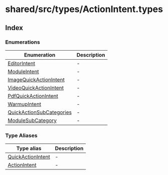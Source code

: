 # shared/src/types/ActionIntent.types

## Index

### Enumerations

| Enumeration | Description |
| ------ | ------ |
| [EditorIntent](enumerations/editor-intent/index.md) | - |
| [ModuleIntent](enumerations/module-intent/index.md) | - |
| [ImageQuickActionIntent](enumerations/image-quick-action-intent/index.md) | - |
| [VideoQuickActionIntent](enumerations/video-quick-action-intent/index.md) | - |
| [PdfQuickActionIntent](enumerations/pdf-quick-action-intent/index.md) | - |
| [WarmupIntent](enumerations/warmup-intent/index.md) | - |
| [QuickActionSubCategories](enumerations/quick-action-sub-categories/index.md) | - |
| [ModuleSubCategory](enumerations/module-sub-category/index.md) | - |

### Type Aliases

| Type alias | Description |
| ------ | ------ |
| [QuickActionIntent](type-aliases/quick-action-intent/index.md) | - |
| [ActionIntent](type-aliases/action-intent/index.md) | - |
